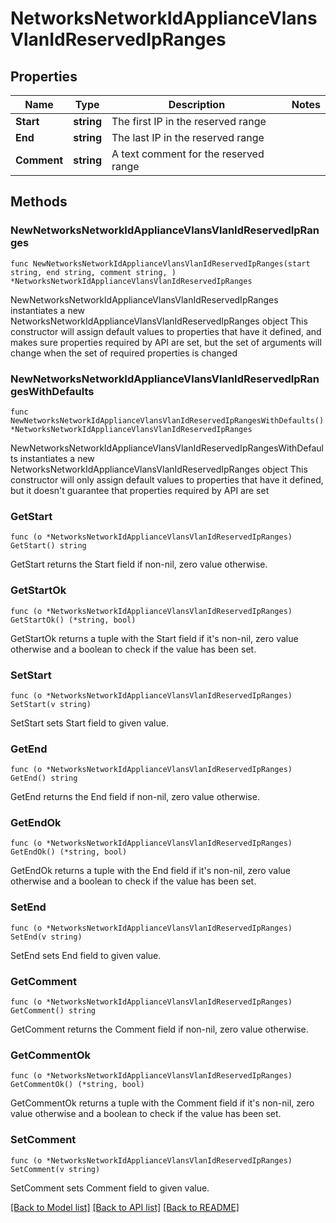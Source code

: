 # NetworksNetworkIdApplianceVlansVlanIdReservedIpRanges

## Properties

Name | Type | Description | Notes
------------ | ------------- | ------------- | -------------
**Start** | **string** | The first IP in the reserved range | 
**End** | **string** | The last IP in the reserved range | 
**Comment** | **string** | A text comment for the reserved range | 

## Methods

### NewNetworksNetworkIdApplianceVlansVlanIdReservedIpRanges

`func NewNetworksNetworkIdApplianceVlansVlanIdReservedIpRanges(start string, end string, comment string, ) *NetworksNetworkIdApplianceVlansVlanIdReservedIpRanges`

NewNetworksNetworkIdApplianceVlansVlanIdReservedIpRanges instantiates a new NetworksNetworkIdApplianceVlansVlanIdReservedIpRanges object
This constructor will assign default values to properties that have it defined,
and makes sure properties required by API are set, but the set of arguments
will change when the set of required properties is changed

### NewNetworksNetworkIdApplianceVlansVlanIdReservedIpRangesWithDefaults

`func NewNetworksNetworkIdApplianceVlansVlanIdReservedIpRangesWithDefaults() *NetworksNetworkIdApplianceVlansVlanIdReservedIpRanges`

NewNetworksNetworkIdApplianceVlansVlanIdReservedIpRangesWithDefaults instantiates a new NetworksNetworkIdApplianceVlansVlanIdReservedIpRanges object
This constructor will only assign default values to properties that have it defined,
but it doesn't guarantee that properties required by API are set

### GetStart

`func (o *NetworksNetworkIdApplianceVlansVlanIdReservedIpRanges) GetStart() string`

GetStart returns the Start field if non-nil, zero value otherwise.

### GetStartOk

`func (o *NetworksNetworkIdApplianceVlansVlanIdReservedIpRanges) GetStartOk() (*string, bool)`

GetStartOk returns a tuple with the Start field if it's non-nil, zero value otherwise
and a boolean to check if the value has been set.

### SetStart

`func (o *NetworksNetworkIdApplianceVlansVlanIdReservedIpRanges) SetStart(v string)`

SetStart sets Start field to given value.


### GetEnd

`func (o *NetworksNetworkIdApplianceVlansVlanIdReservedIpRanges) GetEnd() string`

GetEnd returns the End field if non-nil, zero value otherwise.

### GetEndOk

`func (o *NetworksNetworkIdApplianceVlansVlanIdReservedIpRanges) GetEndOk() (*string, bool)`

GetEndOk returns a tuple with the End field if it's non-nil, zero value otherwise
and a boolean to check if the value has been set.

### SetEnd

`func (o *NetworksNetworkIdApplianceVlansVlanIdReservedIpRanges) SetEnd(v string)`

SetEnd sets End field to given value.


### GetComment

`func (o *NetworksNetworkIdApplianceVlansVlanIdReservedIpRanges) GetComment() string`

GetComment returns the Comment field if non-nil, zero value otherwise.

### GetCommentOk

`func (o *NetworksNetworkIdApplianceVlansVlanIdReservedIpRanges) GetCommentOk() (*string, bool)`

GetCommentOk returns a tuple with the Comment field if it's non-nil, zero value otherwise
and a boolean to check if the value has been set.

### SetComment

`func (o *NetworksNetworkIdApplianceVlansVlanIdReservedIpRanges) SetComment(v string)`

SetComment sets Comment field to given value.



[[Back to Model list]](../README.md#documentation-for-models) [[Back to API list]](../README.md#documentation-for-api-endpoints) [[Back to README]](../README.md)


